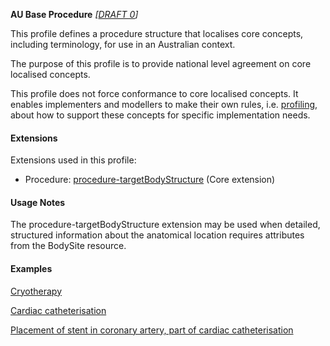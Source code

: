 **AU Base Procedure** *[[DRAFT 0](guidance.html)]*

This profile defines a procedure structure that localises core concepts, including terminology, for use in an Australian context.

The purpose of this profile is to provide national level agreement on core localised concepts. 

This profile does not force conformance to core localised concepts. It enables implementers and modellers to make their own rules, i.e. [profiling](http://hl7.org/fhir/profiling.html), about how to support these concepts for specific implementation needs.

#### Extensions
Extensions used in this profile:

* Procedure: [procedure-targetBodyStructure](http://hl7.org/fhir/R4/extension-procedure-targetbodystructure.html) (Core extension)

#### Usage Notes
The procedure-targetBodyStructure extension may be used when detailed, structured information about the anatomical location requires attributes from the BodySite resource.

#### Examples
[Cryotherapy](Procedure-example0.html)

[Cardiac catheterisation](Procedure-example1.html)

[Placement of stent in coronary artery, part of cardiac catheterisation](Procedure-example2.html)